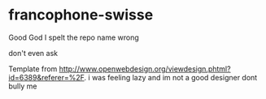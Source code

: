 # francophone-swisse
Good God I spelt the repo name wrong


don't even ask


Template from http://www.openwebdesign.org/viewdesign.phtml?id=6389&referer=%2F. i was feeling lazy and im not a good designer dont bully me
